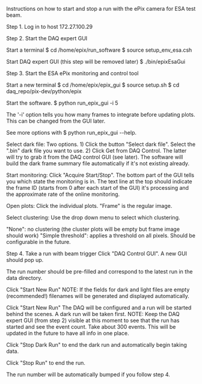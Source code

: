 
Instructions on how to start and stop a run with the ePix camera for ESA test beam.


Step 1. Log in to host 172.27.100.29

Step 2. Start the DAQ expert GUI

Start a terminal
$ cd /home/epix/run_software
$ source setup_env_esa.csh

Start DAQ expert GUI (this step will be removed later)
$ ./bin/epixEsaGui

Step 3. Start the ESA ePix monitoring and control tool

Start a new terminal
$ cd /home/epix/epix_gui
$ source setup.sh
$ cd daq_repo/pix-dev/python/epix

Start the software.
$ python run_epix_gui -i 5

The '-i' option tells you how many frames to integrate before updating plots. This can be changed from the GUI later. 

See more options with $ python run_epix_gui --help.

Select dark file:
Two options. 1) Click the button "Select dark file". Select the ".bin" dark file you want to use. 2) Click Get from DAQ Control. The latter will try to grab it from the DAQ control GUI (see later). 
The software will build the dark frame summary file automatically if it's not existing already.

Start monitoring:
Click "Acquire Start/Stop".
The bottom part of the GUI tells you which state the monitoring is in.
The text line at the top should indicate the frame ID (starts from 0 after each start of the GUI) it's processing and the approximate rate of the online monitoring. 

Open plots:
Click the individual plots. 
"Frame" is the regular image.

Select clustering:
Use the drop down menu to select which clustering. 

"None": no clustering (the cluster plots will be empty but frame image should work)
"Simple threshold": applies a threshold on all pixels. Should be configurable in the future. 


Step 4. Take a run with beam trigger
Click "DAQ Control GUI". A new GUI should pop up. 

The run number should be pre-filled and correspond to the latest run in the data directory.

Click "Start New Run"
NOTE: If the fields for dark and light files are empty (recommended!) filenames will be generated and displayed automatically.

Click "Start New Run"
The DAQ will be configured and a run will be started behind the scenes. A dark run will be taken first.
NOTE: Keep the DAQ expert GUI (from step 2) visible at this moment to see that the run has started and see the event count. 
Take about 300 events. This will be updated in the future to have all info in one place.

Click "Stop Dark Run" to end the dark run and automatically begin taking data. 

Click "Stop Run" to end the run. 

The run number will be automatically bumped if you follow step 4. 




